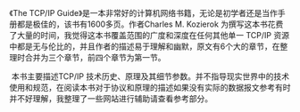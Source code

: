 《The TCP/IP Guide》是一本非常好的计算机网络书籍，无论是初学者还是当作手册都是极佳的，该书有1600多页。作者Charles M. Kozierok 为撰写这本书花费了大量的时间，我觉得这本书覆盖范围的广度和深度在任何其他单一 TCP/IP 资源中都是无与伦比的，并且作者的描述易于理解和幽默，原文有6个大的章节，在整理时合并为三个章节，前四个章节为第一节。

​ 本书主要描述TCP/IP 技术历史、原理及其细节参数。并不指导现实世界中的技术使用和规范，在阅读本书对于协议和原理的描述如果没有实际的数据报文参考有时并不好理解，我整理了一些网站进行辅助请查看参考部分。
